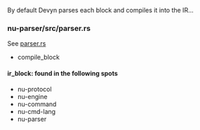 
By default Devyn parses each block and compiles it into the IR...

### nu-parser/src/parser.rs

See [parser.rs](https://github.com/nushell/nushell/blob/main/crates/nu-parser/src/parser.rs)

- compile_block

#### ir_block: found in the following spots

- nu-protocol
- nu-engine
- nu-command
- nu-cmd-lang
- nu-parser
